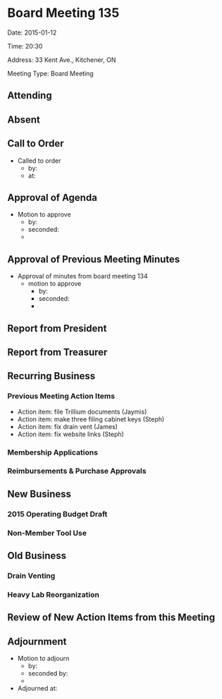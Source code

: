 # Board Meeting 135

Date: 2015-01-12

Time: 20:30

Address: 33 Kent Ave., Kitchener, ON

Meeting Type: Board Meeting

## Attending

## Absent

## Call to Order
* Called to order
    * by: 
    * at: 

## Approval of Agenda
* Motion to approve
    * by: 
    * seconded: 
    * 

## Approval of Previous Meeting Minutes

* Approval of minutes from board meeting 134
    * motion to approve
        * by: 
        * seconded: 
        * 

## Report from President

## Report from Treasurer

## Recurring Business

### Previous Meeting Action Items
* Action item: file Trillium documents (Jaymis)
* Action item: make three filing cabinet keys (Steph)
* Action item: fix drain vent (James)
* Action item: fix website links (Steph)

### Membership Applications

### Reimbursements & Purchase Approvals

## New Business

### 2015 Operating Budget Draft

### Non-Member Tool Use

## Old Business

### Drain Venting

### Heavy Lab Reorganization

## Review of New Action Items from this Meeting

## Adjournment
* Motion to adjourn
    * by: 
    * seconded by: 
    * 
* Adjourned at: 
